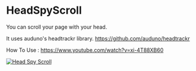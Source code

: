 # HeadSpyScroll

You can scroll your page with your head.

It uses auduno's headtrackr library. https://github.com/auduno/headtrackr

How To Use :
https://www.youtube.com/watch?v=xi-4T88XB60

[![Head Spy Scroll](http://img.youtube.com/vi/xi-4T88XB60/0.jpg)](https://www.youtube.com/watch?v=xi-4T88XB60)
